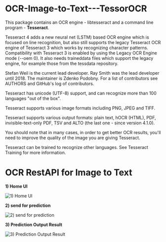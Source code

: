 # OCR-Image-to-Text---TessorOCR

This package contains an OCR engine - libtesseract and a command line program - **Tesseract**.

Tesseract 4 adds a new neural net (LSTM) based OCR engine which is focused on line recognition, but also still supports the legacy Tesseract OCR engine of Tesseract 3 which works by recognizing character patterns. Compatibility with Tesseract 3 is enabled by using the Legacy OCR Engine mode (--oem 0). It also needs traineddata files which support the legacy engine, for example those from the tessdata repository.

Stefan Weil is the current lead developer. Ray Smith was the lead developer until 2018. The maintainer is Zdenko Podobny. For a list of contributors see AUTHORS and GitHub's log of contributors.

Tesseract has unicode (UTF-8) support, and can recognize more than 100 languages "out of the box".

Tesseract supports various image formats including PNG, JPEG and TIFF.

Tesseract supports various output formats: plain text, hOCR (HTML), PDF, invisible-text-only PDF, TSV and ALTO (the last one - since version 4.1.0).

You should note that in many cases, in order to get better OCR results, you'll need to improve the quality of the image you are giving Tesseract.


Tesseract can be trained to recognize other languages. See Tesseract Training for more information.


# OCR RestAPI for Image to Text

**1) Home UI**

![1) Home UI](https://github.com/sohel-jagirdar/OCR-Image-to-Text---TessorOCR/assets/52422511/2b139f44-4c51-4217-9db1-1d2cd9963eec)

**2) send for prediction**

![2) send for prediction](https://github.com/sohel-jagirdar/OCR-Image-to-Text---TessorOCR/assets/52422511/933c7296-2419-45c3-8f9a-edea68845cf2)

**3) Prediction Output Result**

![3) Prediction Output Result](https://github.com/sohel-jagirdar/OCR-Image-to-Text---TessorOCR/assets/52422511/c5c8eb36-ca19-4fb2-84a4-3ed5436786da)
